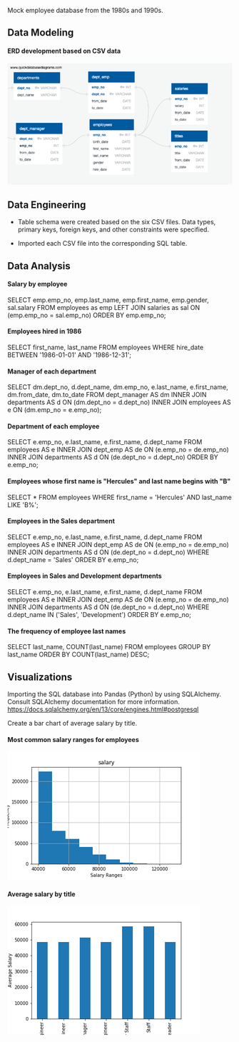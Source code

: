 Mock employee database from the 1980s and 1990s.

## Data Modeling

#### ERD development based on CSV data
![](images/ERD.png)

## Data Engineering

* Table schema were created based on the six CSV files. Data types, primary keys, foreign keys, and other constraints were specified.

* Imported each CSV file into the corresponding SQL table.

## Data Analysis

#### Salary by employee
SELECT  emp.emp_no,
        emp.last_name,
        emp.first_name,
        emp.gender,
        sal.salary
FROM employees as emp
    LEFT JOIN salaries as sal
    ON (emp.emp_no = sal.emp_no)
ORDER BY emp.emp_no;

#### Employees hired in 1986
SELECT first_name, last_name
FROM employees
WHERE hire_date BETWEEN '1986-01-01' AND '1986-12-31';

#### Manager of each department
SELECT  dm.dept_no,
        d.dept_name,
        dm.emp_no,
        e.last_name,
        e.first_name,
        dm.from_date,
        dm.to_date
FROM dept_manager AS dm
    INNER JOIN departments AS d
        ON (dm.dept_no = d.dept_no)
    INNER JOIN employees AS e
        ON (dm.emp_no = e.emp_no);

#### Department of each employee
SELECT  e.emp_no,
        e.last_name,
        e.first_name,
        d.dept_name
FROM employees AS e
    INNER JOIN dept_emp AS de
        ON (e.emp_no = de.emp_no)
    INNER JOIN departments AS d
        ON (de.dept_no = d.dept_no)
ORDER BY e.emp_no;

#### Employees whose first name is "Hercules" and last name begins with "B"
SELECT *
FROM employees
WHERE first_name = 'Hercules'
AND last_name LIKE 'B%';

#### Employees in the Sales department
SELECT  e.emp_no,
        e.last_name,
        e.first_name,
        d.dept_name
FROM employees AS e
    INNER JOIN dept_emp AS de
        ON (e.emp_no = de.emp_no)
    INNER JOIN departments AS d
        ON (de.dept_no = d.dept_no)
WHERE d.dept_name = 'Sales'
ORDER BY e.emp_no;

#### Employees in Sales and Development departments
SELECT  e.emp_no,
        e.last_name,
        e.first_name,
        d.dept_name
FROM employees AS e
    INNER JOIN dept_emp AS de
        ON (e.emp_no = de.emp_no)
    INNER JOIN departments AS d
        ON (de.dept_no = d.dept_no)
WHERE d.dept_name IN ('Sales', 'Development')
ORDER BY e.emp_no;

#### The frequency of employee last names
SELECT last_name, COUNT(last_name)
FROM employees
GROUP BY last_name
ORDER BY COUNT(last_name) DESC;

## Visualizations

Importing the SQL database into Pandas (Python) by using SQLAlchemy. Consult SQLAlchemy documentation for more information. https://docs.sqlalchemy.org/en/13/core/engines.html#postgresql

Create a bar chart of average salary by title.

#### Most common salary ranges for employees
![](images/histogram.png)

#### Average salary by title
![](images/bar.png)
